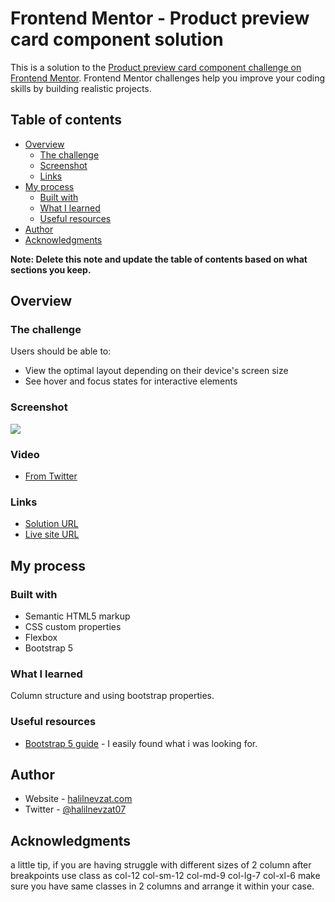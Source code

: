 # Frontend Mentor - Product preview card component solution

This is a solution to the [Product preview card component challenge on Frontend Mentor](https://www.frontendmentor.io/challenges/product-preview-card-component-GO7UmttRfa). Frontend Mentor challenges help you improve your coding skills by building realistic projects. 

## Table of contents

- [Overview](#overview)
  - [The challenge](#the-challenge)
  - [Screenshot](#screenshot)
  - [Links](#links)
- [My process](#my-process)
  - [Built with](#built-with)
  - [What I learned](#what-i-learned)
  - [Useful resources](#useful-resources)
- [Author](#author)
- [Acknowledgments](#acknowledgments)

**Note: Delete this note and update the table of contents based on what sections you keep.**

## Overview

### The challenge

Users should be able to:

- View the optimal layout depending on their device's screen size
- See hover and focus states for interactive elements

### Screenshot

![](https://halilnevzat.com/wp-content/uploads/2022/09/Capture.jpg)

### Video 

- [From Twitter](https://twitter.com/halilnevzat07/status/1575927393570926592)



### Links

- [Solution URL](https://github.com/halilnevzat/FrontendmentorChallenge/tree/main/product-preview-card-component-main)
- [Live site URL](https://halilnevzat.com/frontend-challenge-product-preview-card/)

## My process

### Built with

- Semantic HTML5 markup
- CSS custom properties
- Flexbox
- Bootstrap 5



### What I learned

Column structure and using bootstrap properties.

### Useful resources

- [Bootstrap 5 guide](https://getbootstrap.com/docs/5.2/getting-started/introduction/) - I easily found what i was looking for.

## Author

- Website - [halilnevzat.com](https://halilnevzat.com/)
- Twitter - [@halilnevzat07](https://twitter.com/halilnevzat07)


## Acknowledgments

a little tip, if you are having struggle with different sizes of 2 column after breakpoints use class as col-12 col-sm-12 col-md-9 col-lg-7 col-xl-6  make sure you have same classes in 2 columns and arrange it within your case.
